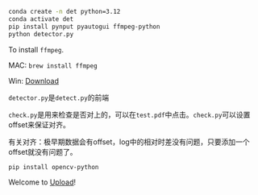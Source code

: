 ```bash
conda create -n det python=3.12
conda activate det
pip install pynput pyautogui ffmpeg-python
python detector.py
```

To install `ffmpeg`.

MAC: `brew install ffmpeg`

Win: [Download](https://ffmpeg.org/download.html)

`detector.py`是`detect.py`的前端

`check.py`是用来检查是否对上的，可以在`test.pdf`中点击。`check.py`可以设置offset来保证对齐。

有关对齐：极早期数据会有offset，log中的相对时差没有问题，只要添加一个offset就没有问题了。

```bash
pip install opencv-python
```

Welcome to [Upload](https://cloud.tsinghua.edu.cn/u/d/94e37566dc6c4bc0afcd/)!
